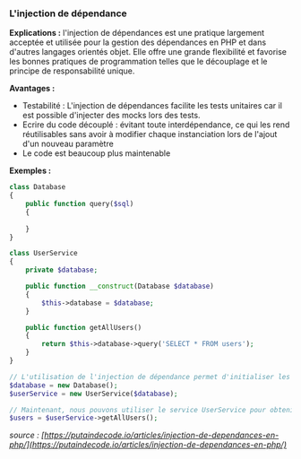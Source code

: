 ### L'injection de dépendance

**Explications :**  l'injection de dépendances est une pratique largement acceptée et utilisée pour la gestion des dépendances en PHP et dans d'autres langages orientés objet. Elle offre une grande flexibilité et favorise les bonnes pratiques de programmation telles que le découplage et le principe de responsabilité unique.

**Avantages :**
* Testabilité : L'injection de dépendances facilite les tests unitaires car il est possible d'injecter des mocks lors des tests.
* Ecrire du code découplé : évitant toute interdépendance, ce qui les rend réutilisables sans avoir à modifier chaque instanciation lors de l'ajout d'un nouveau paramètre
* Le code est beaucoup plus maintenable

**Exemples :**

```php
class Database
{
    public function query($sql)
    {
    
    }
}

class UserService
{
    private $database;

    public function __construct(Database $database)
    {
        $this->database = $database;
    }

    public function getAllUsers()
    {
        return $this->database->query('SELECT * FROM users');
    }
}

// L'utilisation de l'injection de dépendance permet d'initialiser les objets.
$database = new Database();
$userService = new UserService($database);

// Maintenant, nous pouvons utiliser le service UserService pour obtenir tous les utilisateurs.
$users = $userService->getAllUsers();
```

_source : [https://putaindecode.io/articles/injection-de-dependances-en-php/](https://putaindecode.io/articles/injection-de-dependances-en-php/)_